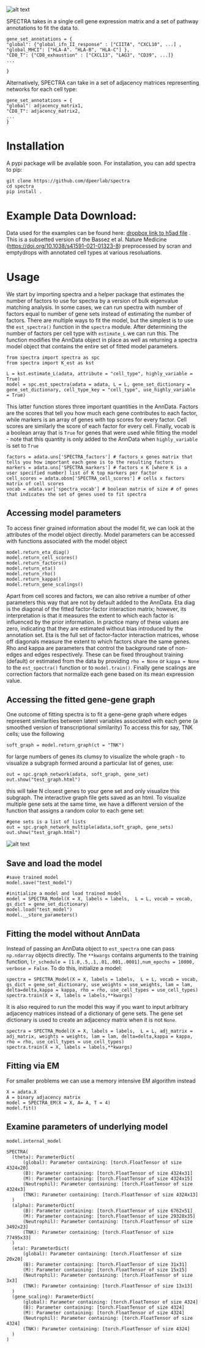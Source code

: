 
![alt text](img/spectra_img.png?raw=true)

SPECTRA takes in a single cell gene expression matrix and a set of pathway annotations to fit the data to. 

```
gene_set_annotations = {
"global": {"global_ifn_II_response" : ["CIITA", "CXCL10", ...] , "global_MHCI": ["HLA-A". "HLA-B", "HLA-C"] },
"CD8_T": {"CD8_exhaustion" : ["CXCL13", "LAG3", "CD39", ...]}
... 

}
```

Alternatively, SPECTRA can take in a set of adjacency matrices representing networks for each cell type:

```
gene_set_annotations = {
"global": adjacency_matrix1,
"CD8_T": adjacency_matrix2,
...
}
```


# Installation 
A pypi package will be available soon. For installation, you can add spectra to pip:  
 
```
git clone https://github.com/dpeerlab/spectra
cd spectra
pip install . 

```
# Example Data Download:
Data used for the examples can be found here: [dropbox link to h5ad file](https://www.dropbox.com/s/jm49egj7lhe83fe/Bassez_10k_subset_scran.h5ad?dl=0) . This is a subsetted version of the Bassez et al. Nature Medicine (https://doi.org/10.1038/s41591-021-01323-8) preprocessed by scran and emptydrops with annotated cell types at various resoluations.


# Usage
We start by importing spectra and a helper package that estimates the number of factors to use for spectra by a version of bulk eigenvalue matching analysis. In some cases, we can run spectra with number of factors equal to number of gene sets instead of estimating the number of factors. There are multiple ways to fit the model, but the simplest is to use the `est_spectra()` function in the `spectra` module. After determining the number of factors per cell type with `estimate_L` we can run this. The function modifies the AnnData object in place as well as returning a spectra model object that contains the entire set of fitted model parameters. 
```
from spectra import spectra as spc
from spectra import K_est as kst 

L = kst.estimate_L(adata, attribute = "cell_type", highly_variable = True)
model = spc.est_spectra(adata = adata, L = L, gene_set_dictionary = gene_set_dictionary, cell_type_key = "cell_type", use_highly_variable = True)
```
This latter function stores three important quantities in the AnnData. Factors are the scores that tell you how much each gene contributes to each factor, while markers is an array of genes with top scores for every factor. Cell scores are similarly the score of each factor for every cell. Finally, vocab is a boolean array that is `True` for genes that were used while fitting the model - note that this quantity is only added to the AnnData when `highly_variable` is set to `True`  
```
factors = adata.uns['SPECTRA_factors'] # factors x genes matrix that tells you how important each gene is to the resulting factors
markers = adata.uns['SPECTRA_markers'] # factors x K [where K is a user specified number] list of K top markers per factor
cell_scores = adata.obsm['SPECTRA_cell_scores'] # cells x factors matrix of cell scores
vocab = adata.var['spectra_vocab'] # boolean matrix of size # of genes that indicates the set of genes used to fit spectra 
```

## Accessing model parameters
To access finer grained information about the model fit, we can look at the attributes of the model object directly. Model parameters can be accessed with functions associated with the model object
```
model.return_eta_diag()
model.return_cell_scores()
model.return_factors() 
model.return_eta()
model.return_rho()
model.return_kappa()
model.return_gene_scalings()
```
Apart from cell scores and factors, we can also retrive a number of other parameters this way that are not by default added to the AnnData. Eta diag is the diagonal of the fitted factor-factor interaction matrix; however, its interpretation is that it measures the extent to which each factor is influenced by the prior information. In practice many of these values are zero, indicating that they are estimated without bias introduced by the annotation set. Eta is the full set of factor-factor interaction matrices, whose off diagonals measure the extent to which factors share the same genes. Rho and kappa are parameters that control the background rate of non-edges and edges respectively. These can be fixed throughout training (default) or estimated from the data by providing `rho = None` or `kappa = None` to the `est_spectra()` function  or to `model.train()`. Finally gene scalings are correction factors that normalize each gene based on its mean expression value. 

## Accessing the fitted gene-gene graph
One outcome of fitting spectra is to fit a gene-gene graph where edges represent similarities between latent variables associated with each gene (a smoothed version of transcriptional similarity) 
To access this for say, TNK cells; use the following
```
soft_graph = model.return_graph(ct = "TNK")
```
for large numbers of genes its clumsy to visualize the whole graph - to visualize a subgraph formed around a particular list of genes, use:
```
out = spc.graph_network(adata, soft_graph, gene_set)
out.show("test_graph.html")
```
this will take N closest genes to your gene set and only visualize this subgraph. The interactive graph file gets saved as an html. To visualize multiple gene sets at the same time, we have a different version of the function that assigns a random color to each gene set: 
```
#gene sets is a list of lists
out = spc.graph_network_multiple(adata,soft_graph, gene_sets)
out.show("test_graph.html")
``` 
![alt text](img/graph_img.png?raw=true)

## Save and load the model
```
#save trained model
model.save("test_model")

#initialize a model and load trained model
model = SPECTRA_Model(X = X, labels = labels,  L = L, vocab = vocab, gs_dict = gene_set_dictionary)
model.load("test_model") 
model.__store_parameters()
```

## Fitting the model without AnnData
Instead of passing an AnnData object to `est_spectra` one can pass `np.ndarray` objects directly. The `**kwargs` contains arguments to the training function, `lr_schedule = [1.0,.5,.1,.01,.001,.0001],num_epochs = 10000, verbose = False`. To do this, initialize a model:
```
spectra = SPECTRA_Model(X = X, labels = labels,  L = L, vocab = vocab, gs_dict = gene_set_dictionary, use_weights = use_weights, lam = lam, delta=delta,kappa = kappa, rho = rho, use_cell_types = use_cell_types)
spectra.train(X = X, labels = labels,**kwargs)
```
It is also required to run the model this way if you want to input arbitrary adjacency matrices instead of a dictionary of gene sets. The gene set dictionary is used to create an adjacency matrix when it is not `None`. 
```
spectra = SPECTRA_Model(X = X, labels = labels,  L = L, adj_matrix = adj_matrix, weights = weights, lam = lam, delta=delta,kappa = kappa, rho = rho, use_cell_types = use_cell_types)
spectra.train(X = X, labels = labels,**kwargs)
```


## Fitting via EM 
For smaller problems we can use a memory intensive EM algorithm instead
```
X = adata.X 
A = binary adjacency matrix 
model = SPECTRA_EM(X = X, A= A, T = 4)
model.fit()
```

## Examine parameters of underlying model
```
model.internal_model

SPECTRA(
  (theta): ParameterDict(
      (global): Parameter containing: [torch.FloatTensor of size 4324x20]
      (B): Parameter containing: [torch.FloatTensor of size 4324x31]
      (M): Parameter containing: [torch.FloatTensor of size 4324x15]
      (Neutrophil): Parameter containing: [torch.FloatTensor of size 4324x3]
      (TNK): Parameter containing: [torch.FloatTensor of size 4324x13]
  )
  (alpha): ParameterDict(
      (B): Parameter containing: [torch.FloatTensor of size 6762x51]
      (M): Parameter containing: [torch.FloatTensor of size 29328x35]
      (Neutrophil): Parameter containing: [torch.FloatTensor of size 3492x23]
      (TNK): Parameter containing: [torch.FloatTensor of size 77495x33]
  )
  (eta): ParameterDict(
      (global): Parameter containing: [torch.FloatTensor of size 20x20]
      (B): Parameter containing: [torch.FloatTensor of size 31x31]
      (M): Parameter containing: [torch.FloatTensor of size 15x15]
      (Neutrophil): Parameter containing: [torch.FloatTensor of size 3x3]
      (TNK): Parameter containing: [torch.FloatTensor of size 13x13]
  )
  (gene_scaling): ParameterDict(
      (global): Parameter containing: [torch.FloatTensor of size 4324]
      (B): Parameter containing: [torch.FloatTensor of size 4324]
      (M): Parameter containing: [torch.FloatTensor of size 4324]
      (Neutrophil): Parameter containing: [torch.FloatTensor of size 4324]
      (TNK): Parameter containing: [torch.FloatTensor of size 4324]
  )
)

```
